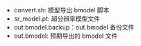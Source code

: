 
- convert.sh: 模型导出 bmodel 脚本
- sr_model.pt: 超分辨率模型文件
- out.bmodel.backup：out.bmodel 备份文件
- out.bmodel: 预期导出的 bmodel 文件